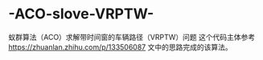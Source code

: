 # -ACO-slove-VRPTW-
蚁群算法（ACO）求解带时间窗的车辆路径（VRPTW）问题
这个代码主体参考 https://zhuanlan.zhihu.com/p/133506087 文中的思路完成的该算法。
